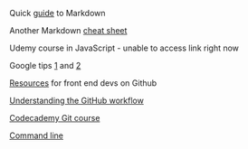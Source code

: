 Quick [guide](https://blog.ghost.org/markdown/) to Markdown

Another Markdown [cheat sheet](https://github.com/adam-p/markdown-here/wiki/Markdown-Cheatsheet#code)

Udemy course in JavaScript - unable to access link right now

Google tips [1](https://codinginflow.com/google-programming-questions) and [2](https://www.lifehack.org/articles/technology/20-tips-use-google-search-efficiently.html)

[Resources](https://github.com/dypsilon/frontend-dev-bookmarks) for front end devs on Github

[Understanding the GitHub workflow](https://guides.github.com/introduction/flow/)

[Codecademy Git course](https://www.codecademy.com/pt-BR/learn/learn-git)

[Command line](https://learnpythonthehardway.org/book/appendixa.html)

